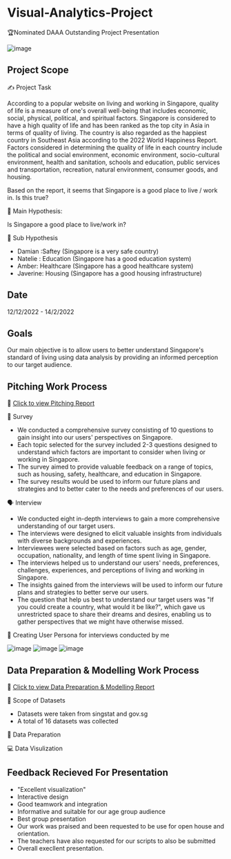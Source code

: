 # Visual-Analytics-Project
🏆Nominated DAAA Outstanding Project Presentation

![image](https://user-images.githubusercontent.com/90853880/219352486-78b86cdd-ea62-40a8-bd01-c487f8d6b04f.png)

## Project Scope
✍️ Project Task

According to a popular website on living and working in Singapore, quality of life is a measure of one's overall well-being that includes economic, social, physical, political, and spiritual factors. Singapore is considered to have a high quality of life and has been ranked as the top city in Asia in terms of quality of living. The country is also regarded as the happiest country in Southeast Asia according to the 2022 World Happiness Report. Factors considered in determining the quality of life in each country include the political and social environment, economic environment, socio-cultural environment, health and sanitation, schools and education, public services and transportation, recreation, natural environment, consumer goods, and housing. 

Based on the report, it seems that Singapore is a good place to live / work in. Is this true?

📝 Main Hypothesis: 

Is Singapore a good place to live/work in?

📝 Sub Hypothesis

- Damian :Saftey (Singapore is a very safe country)
- Natelie : Education (Singapore has a good education system)
- Amber: Healthcare (Singapore has a good healthcare system)
- Javerine: Housing (Singapore has a good housing infrastructure)

## Date
12/12/2022 - 14/2/2022

## Goals 

Our main objective is to allow users to better understand Singapore's standard of living using data analysis by providing an informed perception to our target audience.

## Pitching Work Process

🔗 <a href="https://1drv.ms/w/s!AqPqZBpzzZYljc8JYn6OdTlpkXbXWQ?e=sU0zlc" target="_blank"> Click to view Pitching Report</a>

💜 Survey 

- We conducted a comprehensive survey consisting of 10 questions to gain insight into our users' perspectives on Singapore.
- Each topic selected for the survey included 2-3 questions designed to understand which factors are important to consider when living or working in Singapore.
- The survey aimed to provide valuable feedback on a range of topics, such as housing, safety, healthcare, and education in Singapore.
- The survey results would be used to inform our future plans and strategies and to better cater to the needs and preferences of our users.

🗣️ Interview 

- We conducted eight in-depth interviews to gain a more comprehensive understanding of our target users.
- The interviews were designed to elicit valuable insights from individuals with diverse backgrounds and experiences.
- Interviewees were selected based on factors such as age, gender, occupation, nationality, and length of time spent living in Singapore.
- The interviews helped us to understand our users' needs, preferences, challenges, experiences, and perceptions of living and working in Singapore.
- The insights gained from the interviews will be used to inform our future plans and strategies to better serve our users.
- The question that help us best to understand our target users was "If you could create a country, what would it be like?", which gave us unrestricted space to share their dreams and desires, enabling us to gather perspectives that we might have otherwise missed.

👤 Creating User Persona for interviews conducted by me

![image](https://user-images.githubusercontent.com/90853880/219357328-ba2d8be8-9bc2-40e7-ad9d-49d38ca2d2a6.png)
![image](https://user-images.githubusercontent.com/90853880/219357384-a94da395-5951-4b71-b81f-4cd6f8cbd1b1.png)
![image](https://user-images.githubusercontent.com/90853880/219357442-66d7b9d4-ae41-4436-99f6-a1906fcc6de6.png)

## Data Preparation & Modelling Work Process 

🔗 <a href="https://1drv.ms/w/s!AqPqZBpzzZYljcsdN9gqnpvJf2yC0Q?e=fr9yP1" target="_blank"> Click to view Data Preparation & Modelling Report</a>

📜 Scope of Datasets 

- Datasets were taken from singstat and gov.sg 
- A total of 16 datasets was collected 

🔖 Data Preparation 


💻 Data Visulization 


## Feedback Recieved For Presentation 
- "Excellent visualization"
- Interactive design 
- Good teamwork and integration
- Informative and suitable for our age group audience
- Best group presentation
- Our work was praised and been requested to be use for open house and orientation. 
- The teachers have also requested for our scripts to also be submitted
- Overall execllent presentation. 
